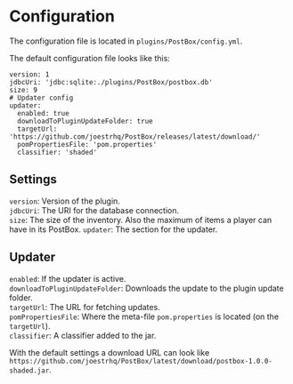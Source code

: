 # Configuration
The configuration file is located in `plugins/PostBox/config.yml`.  
  
The default configuration file looks like this:  
  
```
version: 1
jdbcUri: 'jdbc:sqlite:./plugins/PostBox/postbox.db'
size: 9
# Updater config
updater:
  enabled: true
  downloadToPluginUpdateFolder: true
  targetUrl: 'https://github.com/joestrhq/PostBox/releases/latest/download/'
  pomPropertiesFile: 'pom.properties'
  classifier: 'shaded'
```
  
## Settings
`version`: Version of the plugin.  
`jdbcUri`: The URI for the database connection.  
`size`: The size of the inventory. Also the maximum of items a player can have in its PostBox.
`updater`: The section for the updater.  
  
## Updater
`enabled`: If the updater is active.  
`downloadToPluginUpdateFolder`: Downloads the update to the plugin update folder.  
`targetUrl`: The URL for fetching updates.  
`pomPropertiesFile`: Where the meta-file `pom.properties` is located (on the `targetUrl`).  
`classifier`: A classifier added to the jar.  
  
With the default settings a download URL can look like `https://github.com/joestrhq/PostBox/latest/download/postbox-1.0.0-shaded.jar`.